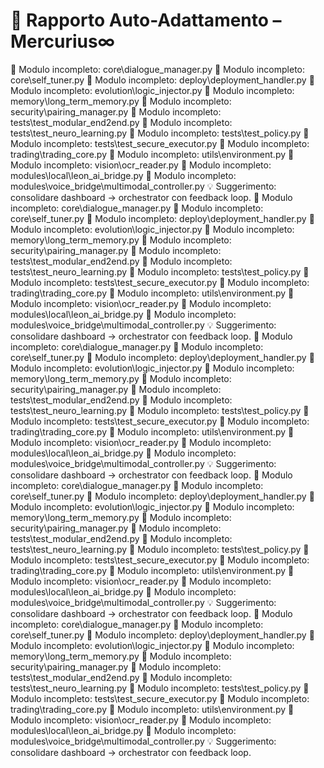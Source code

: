 # 📘 Rapporto Auto-Adattamento – Mercurius∞

🔧 Modulo incompleto: core\dialogue_manager.py
🔧 Modulo incompleto: core\self_tuner.py
🔧 Modulo incompleto: deploy\deployment_handler.py
🔧 Modulo incompleto: evolution\logic_injector.py
🔧 Modulo incompleto: memory\long_term_memory.py
🔧 Modulo incompleto: security\pairing_manager.py
🔧 Modulo incompleto: tests\test_modular_end2end.py
🔧 Modulo incompleto: tests\test_neuro_learning.py
🔧 Modulo incompleto: tests\test_policy.py
🔧 Modulo incompleto: tests\test_secure_executor.py
🔧 Modulo incompleto: trading\trading_core.py
🔧 Modulo incompleto: utils\environment.py
🔧 Modulo incompleto: vision\ocr_reader.py
🔧 Modulo incompleto: modules\local\leon_ai_bridge.py
🔧 Modulo incompleto: modules\voice_bridge\multimodal_controller.py
💡 Suggerimento: consolidare dashboard → orchestrator con feedback loop.
🔧 Modulo incompleto: core\dialogue_manager.py
🔧 Modulo incompleto: core\self_tuner.py
🔧 Modulo incompleto: deploy\deployment_handler.py
🔧 Modulo incompleto: evolution\logic_injector.py
🔧 Modulo incompleto: memory\long_term_memory.py
🔧 Modulo incompleto: security\pairing_manager.py
🔧 Modulo incompleto: tests\test_modular_end2end.py
🔧 Modulo incompleto: tests\test_neuro_learning.py
🔧 Modulo incompleto: tests\test_policy.py
🔧 Modulo incompleto: tests\test_secure_executor.py
🔧 Modulo incompleto: trading\trading_core.py
🔧 Modulo incompleto: utils\environment.py
🔧 Modulo incompleto: vision\ocr_reader.py
🔧 Modulo incompleto: modules\local\leon_ai_bridge.py
🔧 Modulo incompleto: modules\voice_bridge\multimodal_controller.py
💡 Suggerimento: consolidare dashboard → orchestrator con feedback loop.
🔧 Modulo incompleto: core\dialogue_manager.py
🔧 Modulo incompleto: core\self_tuner.py
🔧 Modulo incompleto: deploy\deployment_handler.py
🔧 Modulo incompleto: evolution\logic_injector.py
🔧 Modulo incompleto: memory\long_term_memory.py
🔧 Modulo incompleto: security\pairing_manager.py
🔧 Modulo incompleto: tests\test_modular_end2end.py
🔧 Modulo incompleto: tests\test_neuro_learning.py
🔧 Modulo incompleto: tests\test_policy.py
🔧 Modulo incompleto: tests\test_secure_executor.py
🔧 Modulo incompleto: trading\trading_core.py
🔧 Modulo incompleto: utils\environment.py
🔧 Modulo incompleto: vision\ocr_reader.py
🔧 Modulo incompleto: modules\local\leon_ai_bridge.py
🔧 Modulo incompleto: modules\voice_bridge\multimodal_controller.py
💡 Suggerimento: consolidare dashboard → orchestrator con feedback loop.
🔧 Modulo incompleto: core\dialogue_manager.py
🔧 Modulo incompleto: core\self_tuner.py
🔧 Modulo incompleto: deploy\deployment_handler.py
🔧 Modulo incompleto: evolution\logic_injector.py
🔧 Modulo incompleto: memory\long_term_memory.py
🔧 Modulo incompleto: security\pairing_manager.py
🔧 Modulo incompleto: tests\test_modular_end2end.py
🔧 Modulo incompleto: tests\test_neuro_learning.py
🔧 Modulo incompleto: tests\test_policy.py
🔧 Modulo incompleto: tests\test_secure_executor.py
🔧 Modulo incompleto: trading\trading_core.py
🔧 Modulo incompleto: utils\environment.py
🔧 Modulo incompleto: vision\ocr_reader.py
🔧 Modulo incompleto: modules\local\leon_ai_bridge.py
🔧 Modulo incompleto: modules\voice_bridge\multimodal_controller.py
💡 Suggerimento: consolidare dashboard → orchestrator con feedback loop.
🔧 Modulo incompleto: core\dialogue_manager.py
🔧 Modulo incompleto: core\self_tuner.py
🔧 Modulo incompleto: deploy\deployment_handler.py
🔧 Modulo incompleto: evolution\logic_injector.py
🔧 Modulo incompleto: memory\long_term_memory.py
🔧 Modulo incompleto: security\pairing_manager.py
🔧 Modulo incompleto: tests\test_modular_end2end.py
🔧 Modulo incompleto: tests\test_neuro_learning.py
🔧 Modulo incompleto: tests\test_policy.py
🔧 Modulo incompleto: tests\test_secure_executor.py
🔧 Modulo incompleto: trading\trading_core.py
🔧 Modulo incompleto: utils\environment.py
🔧 Modulo incompleto: vision\ocr_reader.py
🔧 Modulo incompleto: modules\local\leon_ai_bridge.py
🔧 Modulo incompleto: modules\voice_bridge\multimodal_controller.py
💡 Suggerimento: consolidare dashboard → orchestrator con feedback loop.